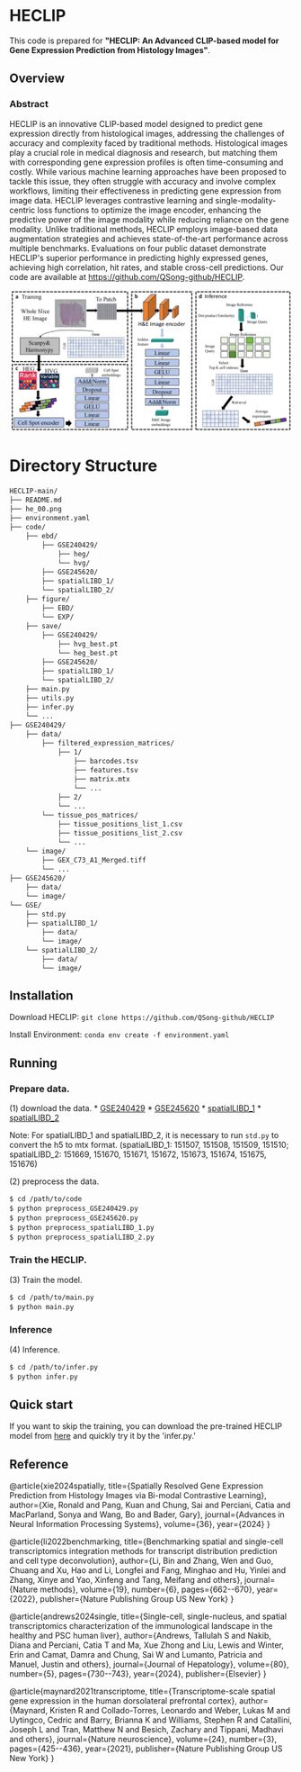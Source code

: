 # HECLIP

This code is prepared for **"HECLIP: An Advanced CLIP-based model for Gene Expression Prediction from Histology Images"**.

## Overview

### Abstract
HECLIP is an innovative CLIP-based model designed to predict gene expression directly from histological images, addressing the challenges of accuracy and complexity faced by traditional methods. Histological images play a crucial role in medical diagnosis and research, but matching them with corresponding gene expression profiles is often time-consuming and costly. While various machine learning approaches have been proposed to tackle this issue, they often struggle with accuracy and involve complex workflows, limiting their effectiveness in predicting gene expression from image data. HECLIP leverages contrastive learning and single-modality-centric loss functions to optimize the image encoder, enhancing the predictive power of the image modality while reducing reliance on the gene modality. Unlike traditional methods, HECLIP employs image-based data augmentation strategies and achieves state-of-the-art performance across multiple benchmarks. Evaluations on four public dataset demonstrate HECLIP's superior performance in predicting highly expressed genes, achieving high correlation, hit rates, and stable cross-cell predictions. Our code are available at https://github.com/QSong-github/HECLIP.


![The flowchart.](./he_00.png)


# Directory Structure


```plaintext
HECLIP-main/
├── README.md
├── he_00.png
├── environment.yaml
├── code/
    ├── ebd/
        ├── GSE240429/
            ├── heg/
            └── hvg/
        ├── GSE245620/
        ├── spatialLIBD_1/
        └── spatialLIBD_2/
    ├── figure/
        ├── EBD/
        └── EXP/
    ├── save/
        ├── GSE240429/
            ├── hvg_best.pt
            └── heg_best.pt
        ├── GSE245620/
        ├── spatialLIBD_1/
        └── spatialLIBD_2/
    ├── main.py
    ├── utils.py
    ├── infer.py
    └── ...
├── GSE240429/
    ├── data/
        ├── filtered_expression_matrices/
            ├── 1/
                ├── barcodes.tsv
                ├── features.tsv
                ├── matrix.mtx
                └── ...
            ├── 2/
            └── ...
        └── tissue_pos_matrices/
            ├── tissue_positions_list_1.csv
            ├── tissue_positions_list_2.csv
            └── ...
    └── image/
        ├── GEX_C73_A1_Merged.tiff
        └── ...
├── GSE245620/
    ├── data/
    └── image/
└── GSE/
    ├── std.py
    ├── spatialLIBD_1/
        ├── data/
        └── image/
    └── spatialLIBD_2/
        ├── data/
        └── image/
```






## Installation
Download HECLIP:
```git clone https://github.com/QSong-github/HECLIP```

Install Environment:
```conda env create -f environment.yaml```


## Running

### Prepare data.

   
   (1) download the data.
       * [GSE240429](https://www.ncbi.nlm.nih.gov/geo/query/acc.cgi?acc=GSE240429)
       * [GSE245620](https://www.ncbi.nlm.nih.gov/geo/query/acc.cgi?acc=GSE245620)
       * [spatialLIBD_1](https://research.libd.org/spatialLIBD/)
       * [spatialLIBD_2](https://research.libd.org/spatialLIBD/)

   Note: For spatialLIBD_1 and spatialLIBD_2, it is necessary to run ```std.py``` to convert the h5 to mtx format. 
   (spatialLIBD_1: 151507, 151508, 151509, 151510; spatialLIBD_2: 151669, 151670, 151671, 151672, 151673, 151674, 151675, 151676)


   (2) preprocess the data.
   ```bash
   $ cd /path/to/code
   $ python preprocess_GSE240429.py
   $ python preprocess_GSE245620.py
   $ python preprocess_spatialLIBD_1.py
   $ python preprocess_spatialLIBD_2.py
   ```
### Train the HECLIP.

   (3) Train the model.
   ```bash
   $ cd /path/to/main.py
   $ python main.py
   ```
   
### Inference   

   (4) Inference.
   ```bash
   $ cd /path/to/infer.py
   $ python infer.py
   ```



## Quick start

If you want to skip the training, you can download the pre-trained HECLIP model from [here](https://drive.google.com/file/d/1q1MYoICLeY7w30CuT2eBxGw0kiHESMgK/view?usp=drive_link) and quickly try it by the 'infer.py.'

## Reference

@article{xie2024spatially,
  title={Spatially Resolved Gene Expression Prediction from Histology Images via Bi-modal Contrastive Learning},
  author={Xie, Ronald and Pang, Kuan and Chung, Sai and Perciani, Catia and MacParland, Sonya and Wang, Bo and Bader, Gary},
  journal={Advances in Neural Information Processing Systems},
  volume={36},
  year={2024}
}

@article{li2022benchmarking,
  title={Benchmarking spatial and single-cell transcriptomics integration methods for transcript distribution prediction and cell type deconvolution},
  author={Li, Bin and Zhang, Wen and Guo, Chuang and Xu, Hao and Li, Longfei and Fang, Minghao and Hu, Yinlei and Zhang, Xinye and Yao, Xinfeng and Tang, Meifang and others},
  journal={Nature methods},
  volume={19},
  number={6},
  pages={662--670},
  year={2022},
  publisher={Nature Publishing Group US New York}
}

@article{andrews2024single,
  title={Single-cell, single-nucleus, and spatial transcriptomics characterization of the immunological landscape in the healthy and PSC human liver},
  author={Andrews, Tallulah S and Nakib, Diana and Perciani, Catia T and Ma, Xue Zhong and Liu, Lewis and Winter, Erin and Camat, Damra and Chung, Sai W and Lumanto, Patricia and Manuel, Justin and others},
  journal={Journal of Hepatology},
  volume={80},
  number={5},
  pages={730--743},
  year={2024},
  publisher={Elsevier}
}

@article{maynard2021transcriptome,
  title={Transcriptome-scale spatial gene expression in the human dorsolateral prefrontal cortex},
  author={Maynard, Kristen R and Collado-Torres, Leonardo and Weber, Lukas M and Uytingco, Cedric and Barry, Brianna K and Williams, Stephen R and Catallini, Joseph L and Tran, Matthew N and Besich, Zachary and Tippani, Madhavi and others},
  journal={Nature neuroscience},
  volume={24},
  number={3},
  pages={425--436},
  year={2021},
  publisher={Nature Publishing Group US New York}
}
   
